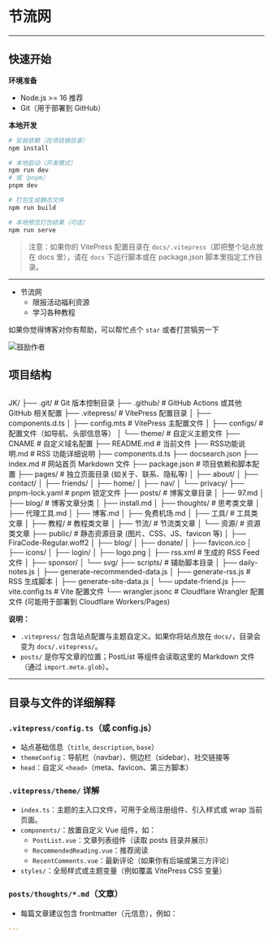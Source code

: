 # 节流网
---

## 快速开始

**环境准备**
- Node.js >= 16 推荐
- Git（用于部署到 GitHub）

**本地开发**
```bash
# 安装依赖（在项目根目录）
npm install

# 本地启动（开发模式）
npm run dev
# 或（pnpm）
pnpm dev

# 打包生成静态文件
npm run build

# 本地预览打包结果（可选）
npm run serve
```

> 注意：如果你的 VitePress 配置目录在 `docs/.vitepress`（即把整个站点放在 docs 里），请在 `docs` 下运行脚本或在 package.json 脚本里指定工作目录。

---
- 节流网
  - 限报活动福利资源
  - 学习各种教程

如果你觉得博客对你有帮助，可以帮忙点个 `star` 或者打赏犒劳一下

![鼓励作者](/public/sponsor/wechat-color.jpg)


## 项目结构

```

```
JK/
├── .git/                  # Git 版本控制目录
├── .github/               # GitHub Actions 或其他 GitHub 相关配置
├── .vitepress/            # VitePress 配置目录
│   ├── components.d.ts
│   ├── config.mts         # VitePress 主配置文件
│   ├── configs/           # 配置文件（如导航、头部信息等）
│   └── theme/             # 自定义主题文件
├── CNAME                  # 自定义域名配置
├── README.md              # 当前文件
├── RSS功能说明.md         # RSS 功能详细说明
├── components.d.ts
├── docsearch.json
├── index.md               # 网站首页 Markdown 文件
├── package.json           # 项目依赖和脚本配置
├── pages/                 # 独立页面目录 (如关于、联系、隐私等)
│   ├── about/
│   ├── contact/
│   ├── friends/
│   ├── home/
│   ├── nav/
│   └── privacy/
├── pnpm-lock.yaml         # pnpm 锁定文件
├── posts/                 # 博客文章目录
│   ├── 97.md
│   ├── blog/              # 博客文章分类
│   ├── install.md
│   ├── thoughts/          # 思考类文章
│   ├── 代理工具.md
│   ├── 博客.md
│   ├── 免费机场.md
│   ├── 工具/              # 工具类文章
│   ├── 教程/              # 教程类文章
│   ├── 节流/              # 节流类文章
│   └── 资源/              # 资源类文章
├── public/                # 静态资源目录 (图片、CSS、JS、favicon 等)
│   ├── FiraCode-Regular.woff2
│   ├── blog/
│   ├── donate/
│   ├── favicon.ico
│   ├── icons/
│   ├── login/
│   ├── logo.png
│   ├── rss.xml            # 生成的 RSS Feed 文件
│   ├── sponsor/
│   └── svg/
├── scripts/               # 辅助脚本目录
│   ├── daily-notes.js
│   ├── generate-recommended-data.js
│   ├── generate-rss.js    # RSS 生成脚本
│   ├── generate-site-data.js
│   └── update-friend.js
├── vite.config.ts         # Vite 配置文件
└── wrangler.jsonc         # Cloudflare Wrangler 配置文件 (可能用于部署到 Cloudflare Workers/Pages)



**说明：**
- `.vitepress/` 包含站点配置与主题自定义。如果你将站点放在 `docs/`，目录会变为 `docs/.vitepress/`。
- `posts/` 是你写文章的位置；PostList 等组件会读取这里的 Markdown 文件（通过 `import.meta.glob`）。

---

## 目录与文件的详细解释

### `.vitepress/config.ts`（或 config.js）
- 站点基础信息（`title`, `description`, `base`）
- `themeConfig`：导航栏（navbar）、侧边栏（sidebar）、社交链接等
- `head`：自定义 `<head>`（meta、favicon、第三方脚本）

### `.vitepress/theme/` 详解
- `index.ts`：主题的主入口文件，可用于全局注册组件、引入样式或 wrap 当前页面。
- `components/`：放置自定义 Vue 组件，如：
  - `PostList.vue`：文章列表组件（读取 posts 目录并展示）
  - `RecommendedReading.vue`：推荐阅读
  - `RecentComments.vue`：最新评论（如果你有后端或第三方评论）
- `styles/`：全局样式或主题变量（例如覆盖 VitePress CSS 变量）

### `posts/thoughts/*.md`（文章）
- 每篇文章建议包含 frontmatter（元信息），例如：
```yaml
---
